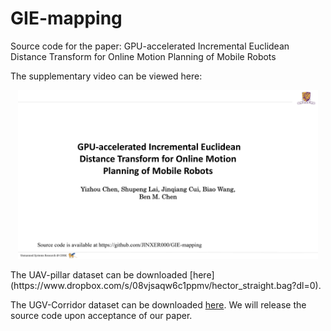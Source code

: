 # GIE-mapping
Source code for the paper: GPU-accelerated Incremental Euclidean Distance Transform for Online Motion Planning of Mobile Robots

The supplementary video can be viewed here:

<p align="center">
<a href="https://youtu.be/snzTXOw10bw
" target="_blank"><img src="figure/coverpage.png"
alt="GIE-mapping  introduction video" width="480" height="270" /></a>
</p>
The UAV-pillar dataset can be downloaded [here](https://www.dropbox.com/s/08vjsaqw6c1ppmv/hector_straight.bag?dl=0).

The UGV-Corridor dataset can be downloaded [here](https://drive.google.com/file/d/1COHl_jEaWHl09kPolfXgYs66_YTrb3uH/view?usp=sharing).
We will release the source code upon acceptance of our paper. 
